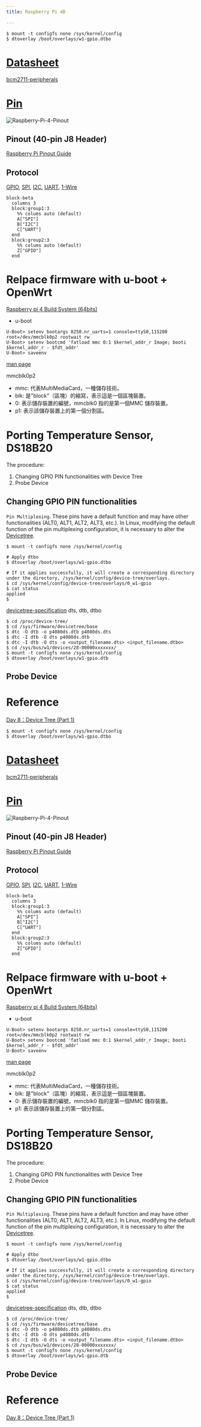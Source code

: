 ```yaml
---
title: Raspberry Pi 4B

---
```



``` console
$ mount -t configfs none /sys/kernel/config
$ dtoverlay /boot/overlays/w1-gpio.dtbo
```

# [Datasheet](https://datasheets.raspberrypi.com/rpi4/raspberry-pi-4-datasheet.pdf)

[bcm2711-peripherals](https://datasheets.raspberrypi.com/bcm2711/bcm2711-peripherals.pdf)

# [Pin](https://en.wikipedia.org/wiki/Lead_(electronics))
![Raspberry-Pi-4-Pinout](https://hackmd.io/_uploads/rJY5-alDeg.png)

## Pinout (40-pin J8 Header)
[Raspberry Pi Pinout Guide](https://randomnerdtutorials.com/raspberry-pi-pinout-gpios/)

## Protocol

[GPIO](https://en.wikipedia.org/wiki/General-purpose_input/output), [SPI](https://en.wikipedia.org/wiki/Serial_Peripheral_Interface), [I2C](https://en.wikipedia.org/wiki/I%C2%B2C), [UART](https://en.wikipedia.org/wiki/Universal_asynchronous_receiver-transmitter), [1-Wire](https://en.wikipedia.org/wiki/1-Wire)



``` mermaid
block-beta
  columns 3
  block:group1:3
    %% colums auto (default)
    A["SPI"]
    B["I2C"]
    C["UART"]
  end
  block:group2:3
    %% colums auto (default)
    Z["GPIO"]
  end
```

# Relpace firmware with u-boot + OpenWrt
[Raspberry pi 4 Build System (64bits)](https://hackmd.io/@sss22213/rklpt-BGK)


* u-boot



``` console
U-Boot> setenv bootargs 8250.nr_uarts=1 console=ttyS0,115200 root=/dev/mmcblk0p2 rootwait rw
U-Boot> setenv bootcmd 'fatload mmc 0:1 $kernel_addr_r Image; booti $kernel_addr_r - $fdt_addr'
U-Boot> saveenv
```
[man page](https://hub.digi.com/dp/path=/support/asset/u-boot-reference-manual/)

mmcblk0p2
* mmc: 代表MultiMediaCard，一種儲存技術。
* blk: 是"block"（區塊）的縮寫，表示這是一個區塊裝置。
* 0: 表示儲存裝置的編號，mmcblk0 指的是第一個MMC 儲存裝置。
* p1: 表示該儲存裝置上的第一個分割區。


# Porting Temperature Sensor, DS18B20
The procedure:
1. Changing GPIO PIN functionalities with Device Tree
2. Probe Device


## Changing GPIO PIN functionalities
`Pin Multiplexing`. These pins have a default function and may have other functionalities (ALT0, ALT1, ALT2, ALT3, etc.). In Linux, modifying the default function of the pin multiplexing configuration, it is necessary to alter the [Devicetree](https://en.wikipedia.org/wiki/Devicetree).

``` console
$ mount -t configfs none /sys/kernel/config

# Apply dtbo
$ dtoverlay /boot/overlays/w1-gpio.dtbo

# If it applies successfully, it will create a corresponding directory under the directory, /sys/kernel/config/device-tree/overlays.
$ cd /sys/kernel/config/device-tree/overlays/0_w1-gpio
$ cat status 
applied
$
```


[devicetree-specification](https://github.com/devicetree-org/devicetree-specification)
dts, dtb, dtbo

``` console
$ cd /proc/device-tree/
$ cd /sys/firmware/devicetree/base
$ dtc -O dtb -o p4080ds.dtb p4080ds.dts
$ dtc -I dtb -O dts p4080ds.dtb
$ dtc -I dtb -O dts -o <output_filename.dts> <input_filename.dtbo>
$ cd /sys/bus/w1/devices/28-00000xxxxxxx/
$ mount -t configfs none /sys/kernel/config
$ dtoverlay /boot/overlays/w1-gpio.dtb
```

## Probe Device


# Reference
[Day 8：Device Tree (Part 1)](https://ithelp.ithome.com.tw/m/articles/10242811)



``` console
$ mount -t configfs none /sys/kernel/config
$ dtoverlay /boot/overlays/w1-gpio.dtbo
```

# [Datasheet](https://datasheets.raspberrypi.com/rpi4/raspberry-pi-4-datasheet.pdf)

[bcm2711-peripherals](https://datasheets.raspberrypi.com/bcm2711/bcm2711-peripherals.pdf)

# [Pin](https://en.wikipedia.org/wiki/Lead_(electronics))
![Raspberry-Pi-4-Pinout](https://hackmd.io/_uploads/rJY5-alDeg.png)

## Pinout (40-pin J8 Header)
[Raspberry Pi Pinout Guide](https://randomnerdtutorials.com/raspberry-pi-pinout-gpios/)

## Protocol

[GPIO](https://en.wikipedia.org/wiki/General-purpose_input/output), [SPI](https://en.wikipedia.org/wiki/Serial_Peripheral_Interface), [I2C](https://en.wikipedia.org/wiki/I%C2%B2C), [UART](https://en.wikipedia.org/wiki/Universal_asynchronous_receiver-transmitter), [1-Wire](https://en.wikipedia.org/wiki/1-Wire)



``` mermaid
block-beta
  columns 3
  block:group1:3
    %% colums auto (default)
    A["SPI"]
    B["I2C"]
    C["UART"]
  end
  block:group2:3
    %% colums auto (default)
    Z["GPIO"]
  end
```

# Relpace firmware with u-boot + OpenWrt
[Raspberry pi 4 Build System (64bits)](https://hackmd.io/@sss22213/rklpt-BGK)


* u-boot



``` console
U-Boot> setenv bootargs 8250.nr_uarts=1 console=ttyS0,115200 root=/dev/mmcblk0p2 rootwait rw
U-Boot> setenv bootcmd 'fatload mmc 0:1 $kernel_addr_r Image; booti $kernel_addr_r - $fdt_addr'
U-Boot> saveenv
```
[man page](https://hub.digi.com/dp/path=/support/asset/u-boot-reference-manual/)

mmcblk0p2
* mmc: 代表MultiMediaCard，一種儲存技術。
* blk: 是"block"（區塊）的縮寫，表示這是一個區塊裝置。
* 0: 表示儲存裝置的編號，mmcblk0 指的是第一個MMC 儲存裝置。
* p1: 表示該儲存裝置上的第一個分割區。


# Porting Temperature Sensor, DS18B20
The procedure:
1. Changing GPIO PIN functionalities with Device Tree
2. Probe Device


## Changing GPIO PIN functionalities
`Pin Multiplexing`. These pins have a default function and may have other functionalities (ALT0, ALT1, ALT2, ALT3, etc.). In Linux, modifying the default function of the pin multiplexing configuration, it is necessary to alter the [Devicetree](https://en.wikipedia.org/wiki/Devicetree).

``` console
$ mount -t configfs none /sys/kernel/config

# Apply dtbo
$ dtoverlay /boot/overlays/w1-gpio.dtbo

# If it applies successfully, it will create a corresponding directory under the directory, /sys/kernel/config/device-tree/overlays.
$ cd /sys/kernel/config/device-tree/overlays/0_w1-gpio
$ cat status 
applied
$
```


[devicetree-specification](https://github.com/devicetree-org/devicetree-specification)
dts, dtb, dtbo

``` console
$ cd /proc/device-tree/
$ cd /sys/firmware/devicetree/base
$ dtc -O dtb -o p4080ds.dtb p4080ds.dts
$ dtc -I dtb -O dts p4080ds.dtb
$ dtc -I dtb -O dts -o <output_filename.dts> <input_filename.dtbo>
$ cd /sys/bus/w1/devices/28-00000xxxxxxx/
$ mount -t configfs none /sys/kernel/config
$ dtoverlay /boot/overlays/w1-gpio.dtb
```

## Probe Device


# Reference
[Day 8：Device Tree (Part 1)](https://ithelp.ithome.com.tw/m/articles/10242811)


